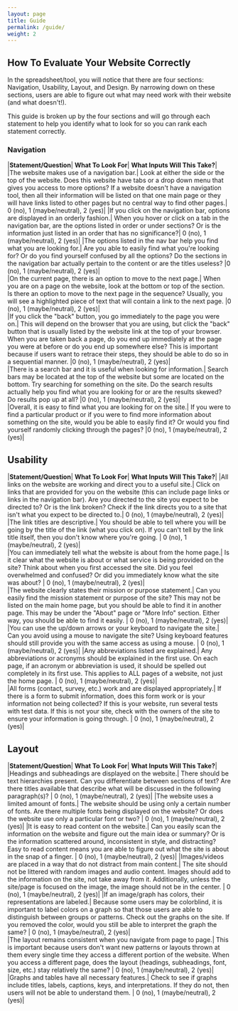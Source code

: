 ```yaml
---
layout: page
title: Guide
permalink: /guide/
weight: 2
---
```


## How To Evaluate Your Website Correctly

In the spreadsheet/tool, you will notice that there are four sections: Navigation, Usability, Layout, and Design. By narrowing down on these sections, users are able to figure out what may need work with their website (and what doesn't!).

This guide is broken up by the four sections and will go through each statement to help you identify what to look for so you can rank each statement correctly.

### Navigation

|**Statement/Question**| **What To Look For**| **What Inputs Will This Take?**|
|The website makes use of a navigation bar.| Look at either the side or the top of the website. Does this website have tabs or a drop down menu that gives you access to more options? If a website doesn't have a navigation tool, then all their information will be listed on that one main page or they will have links listed to other pages but no central way to find other pages.| 0 (no), 1 (maybe/neutral), 2 (yes)|
|If you click on the navigation bar, options are displayed in an orderly fashion.| When you hover or click on a tab in the navigation bar, are the options listed in order or under sections? Or is the information just listed in an order that has no significance?| 0 (no), 1 (maybe/neutral), 2 (yes)|
|The options listed in the nav bar help you find what you are looking for.| Are you able to easily find what you're looking for? Or do you find yourself confused by all the options? Do the sections in the navigation bar actually pertain to the content or are the titles useless? |0 (no), 1 (maybe/neutral), 2 (yes)|					
|On the current page, there is an option to move to the next page.| When you are on a page on the website, look at the bottom or top of the section. Is there an option to move to the next page in the sequence? Usually, you will see a highlighted piece of text that will contain a link to the next page. |0 (no), 1 (maybe/neutral), 2 (yes)|					
|If you click the "back" button, you go immediately to the page you were on.| This will depend on the browser that you are using, but click the "back" button that is usually listed by the website link at the top of your browser. When you are taken back a page, do you end up immediately at the page you were at before or do you end up somewhere else? This is important because if users want to retrace their steps, they should be able to do so in a sequential manner. |0 (no), 1 (maybe/neutral), 2 (yes)|					
|There is a search bar and it is useful when looking for information.| Search bars may be located at the top of the website but some are located on the bottom. Try searching for something on the site. Do the search results actually help you find what you are looking for or are the results skewed? Do results pop up at all? |0 (no), 1 (maybe/neutral), 2 (yes)|					
|Overall, it is easy to find what you are looking for on the site.| If you were to find a particular product or if you were to find more information about something on the site, would you be able to easily find it? Or would you find yourself randomly clicking through the pages? |0 (no), 1 (maybe/neutral), 2 (yes)|		

## Usability

|**Statement/Question**| **What To Look For**| **What Inputs Will This Take?**|
|All links on the website are working and direct you to a useful site.| Click on links that are provided for you on the website (this can include page links or links in the navigation bar). Are you directed to the site you expect to be directed to? Or is the link broken? Check if the link directs you to a site that isn't what you expect to be directed to.| 0 (no), 1 (maybe/neutral), 2 (yes)|				
|The link titles are descriptive.| You should be able to tell where you will be going by the title of the link (what you click on). If you can't tell by the link title itself, then you don't know where you're going. | 0 (no), 1 (maybe/neutral), 2 (yes)|					
|You can immediately tell what the website is about from the home page.| Is it clear what the website is about or what service is being provided on the site? Think about when you first accessed the site. Did you feel overwhelmed and confused? Or did you immediately know what the site was about? | 0 (no), 1 (maybe/neutral), 2 (yes)|						
|The website clearly states their mission or purpose statement.| Can you easily find the mission statement or purpose of the site? This may not be listed on the main home page, but you should be able to find it in another page. This may be under the "About" page or "More Info" section. Either way, you should be able to find it easily. | 0 (no), 1 (maybe/neutral), 2 (yes)|
|You can use the up/down arrows or your keyboard to navigate the site.| Can you avoid using a mouse to navigate the site? Using keyboard features should still provide you with the same access as using a mouse. | 0 (no), 1 (maybe/neutral), 2 (yes)|
|Any abbreviations listed are explained.| Any abbreviations or acronyms should be explained in the first use. On each page, if an acronym or abbreviation is used, it should be spelled out completely in its first use. This applies to ALL pages of a website, not just the home page. | 0 (no), 1 (maybe/neutral), 2 (yes)|	
|All forms (contact, survey, etc.) work and are displayed appropriately.| If there is a form to submit information, does this form work or is your information not being collected? If this is your website, run several tests with test data. If this is not your site, check with the owners of the site to ensure your information is going through. | 0 (no), 1 (maybe/neutral), 2 (yes)|		

## Layout

|**Statement/Question**| **What To Look For**| **What Inputs Will This Take?**|
|Headings and subheadings are displayed on the website.| There should be text hierarchies present. Can you differentiate between sections of text? Are there titles available that describe what will be discussed in the following paragraph(s)? | 0 (no), 1 (maybe/neutral), 2 (yes)|
|The website uses a limited amount of fonts.| The website should be using only a certain number of fonts. Are there multiple fonts being displayed on the website? Or does the website use only a particular font or two? | 0 (no), 1 (maybe/neutral), 2 (yes)|
|It is easy to read content on the website.| Can you easily scan the information on the website and figure out the main idea or summary? Or is the information scattered around, inconsistent in style, and distracting? Easy to read content means you are able to figure out what the site is about in the snap of a finger. | 0 (no), 1 (maybe/neutral), 2 (yes)|
|Images/videos are placed in a way that do not distract from main content.|	The site should not be littered with random images and audio content. Images should add to the information on the site, not take away from it. Additionally, unless the site/page is focused on the image, the image should not be in the center. | 0 (no), 1 (maybe/neutral), 2 (yes)|	
|If an image/graph has colors, their representations are labeled.| Because some users may be colorblind, it is important to label colors on a graph so that those users are able to distinguish between groups or patterns. Check out the graphs on the site. If you removed the color, would you still be able to interpret the graph the same? | 0 (no), 1 (maybe/neutral), 2 (yes)|		
|The layout remains consistent when you navigate from page to page.| This is important because users don't want new patterns or layouts thrown at them every single time they access a different portion of the website. When you access a different page, does the layout (headings, subheadings, font, size, etc.) stay relatively the same? | 0 (no), 1 (maybe/neutral), 2 (yes)|
|Graphs and tables have all necessary features.| Check to see if graphs include titles, labels, captions, keys, and interpretations. If they do not, then users will not be able to understand them. | 0 (no), 1 (maybe/neutral), 2 (yes)|